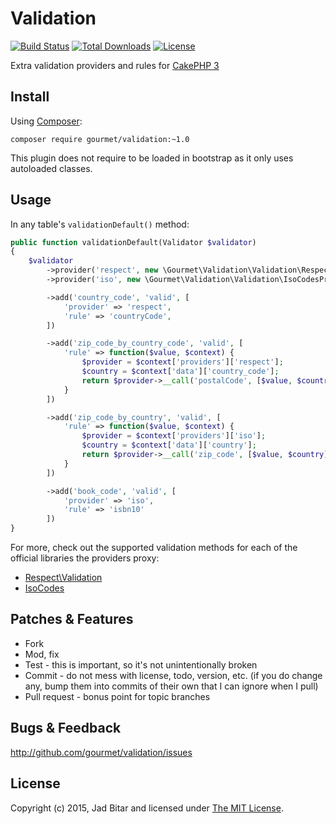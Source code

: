 # Validation

[![Build Status](https://travis-ci.org/gourmet/validation.svg?branch=master)](https://travis-ci.org/gourmet/validation)
[![Total Downloads](https://poser.pugx.org/gourmet/validation/downloads.svg)](https://packagist.org/packages/gourmet/validation)
[![License](https://poser.pugx.org/gourmet/validation/license.svg)](https://packagist.org/packages/gourmet/validation)

Extra validation providers and rules for [CakePHP 3]

## Install

Using [Composer]:

```
composer require gourmet/validation:~1.0
```

This plugin does not require to be loaded in bootstrap as it only uses autoloaded classes.

## Usage

In any table's `validationDefault()` method:

```php
public function validationDefault(Validator $validator)
{
    $validator
        ->provider('respect', new \Gourmet\Validation\Validation\RespectProvider())
        ->provider('iso', new \Gourmet\Validation\Validation\IsoCodesProvider())

        ->add('country_code', 'valid', [
            'provider' => 'respect',
            'rule' => 'countryCode',
        ])

        ->add('zip_code_by_country_code', 'valid', [
            'rule' => function($value, $context) {
                $provider = $context['providers']['respect'];
                $country = $context['data']['country_code'];
                return $provider->__call('postalCode', [$value, $country]);
            }
        ])

        ->add('zip_code_by_country', 'valid', [
            'rule' => function($value, $context) {
                $provider = $context['providers']['iso'];
                $country = $context['data']['country'];
                return $provider->__call('zip_code', [$value, $country]);
            }
        ])

        ->add('book_code', 'valid', [
            'provider' => 'iso',
            'rule' => 'isbn10'
        ])
}
```

For more, check out the supported validation methods for each of the official libraries the providers
proxy:

- [Respect\Validation][respect]
- [IsoCodes][isocodes]

## Patches & Features

* Fork
* Mod, fix
* Test - this is important, so it's not unintentionally broken
* Commit - do not mess with license, todo, version, etc. (if you do change any, bump them into commits of
their own that I can ignore when I pull)
* Pull request - bonus point for topic branches

## Bugs & Feedback

http://github.com/gourmet/validation/issues

## License

Copyright (c) 2015, Jad Bitar and licensed under [The MIT License][mit].

[CakePHP 3]:http://cakephp.org
[Composer]:http://getcomposer.org
[mit]:http://www.opensource.org/licenses/mit-license.php
[respect]:http://respect.github.io/Validation
[isocodes]:https://github.com/ronanguilloux/IsoCodes
